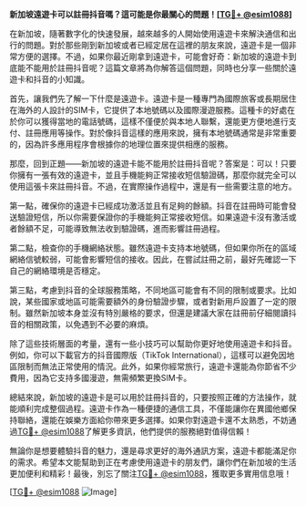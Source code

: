 **新加坡遠遊卡可以註冊抖音嗎？這可能是你最關心的問題！[[TG💪+ @esim1088](https://t.me/s/esim1088)]**

在新加坡，隨著數字化的快速發展，越來越多的人開始使用遠遊卡來解決通信和出行的問題。對於那些剛到新加坡或者已經定居在這裡的朋友來說，遠遊卡是一個非常方便的選擇。不過，如果你最近剛拿到遠遊卡，可能會好奇：新加坡的遠遊卡到底能不能用於註冊抖音呢？這篇文章將為你解答這個問題，同時也分享一些關於遠遊卡和抖音的小知識。

首先，讓我們先了解一下什麼是遠遊卡。遠遊卡是一種專門為國際旅客或長期居住在海外的人設計的SIM卡，它提供了本地號碼以及國際漫遊服務。這種卡的好處在於你可以獲得當地的電話號碼，這樣不僅便於與本地人聯繫，還能更方便地進行支付、註冊應用等操作。對於像抖音這樣的應用來說，擁有本地號碼通常是非常重要的，因為許多應用程序會根據你的地理位置來提供相應的服務。

那麼，回到正題——新加坡的遠遊卡能不能用於註冊抖音呢？答案是：可以！只要你擁有一張有效的遠遊卡，並且手機能夠正常接收短信驗證碼，那麼你就完全可以使用這張卡來註冊抖音。不過，在實際操作過程中，還是有一些需要注意的地方。

第一點，確保你的遠遊卡已經成功激活並且有足夠的餘額。抖音在註冊時可能會發送驗證短信，所以你需要保證你的手機能夠正常接收短信。如果遠遊卡沒有激活或者餘額不足，可能導致無法收到驗證碼，進而影響註冊過程。

第二點，檢查你的手機網絡狀態。雖然遠遊卡支持本地號碼，但如果你所在的區域網絡信號較弱，可能會影響短信的接收。因此，在嘗試註冊之前，最好先確認一下自己的網絡環境是否穩定。

第三點，考慮到抖音的全球服務策略，不同地區可能會有不同的限制或要求。比如說，某些國家或地區可能需要額外的身份驗證步驟，或者對新用戶設置了一定的限制。雖然新加坡本身並沒有特別嚴格的要求，但還是建議大家在註冊前仔細閱讀抖音的相關政策，以免遇到不必要的麻煩。

除了這些技術層面的考量，還有一些小技巧可以幫助你更好地使用遠遊卡和抖音。例如，你可以下載官方的抖音國際版（TikTok International），這樣可以避免因地區限制而無法正常使用的情況。此外，如果你經常旅行，遠遊卡還能為你節省不少費用，因為它支持多國漫遊，無需頻繁更換SIM卡。

總結來說，新加坡的遠遊卡是可以用於註冊抖音的，只要按照正確的方法操作，就能順利完成整個過程。遠遊卡作為一種便捷的通信工具，不僅能讓你在異國他鄉保持聯絡，還能在娛樂方面給你帶來更多選擇。如果你對遠遊卡還不太熟悉，不妨通過[TG💪+ @esim1088](https://t.me/s/esim1088)了解更多資訊，他們提供的服務絕對值得信賴！

無論你是想要體驗抖音的魅力，還是尋求更好的海外通訊方案，遠遊卡都能滿足你的需求。希望本文能幫助到正在考慮使用遠遊卡的朋友們，讓你們在新加坡的生活更加便利和精彩！最後，別忘了關注[TG💪+ @esim1088](https://t.me/s/esim1088)，獲取更多實用信息哦！

[[TG💪+ @esim1088](https://t.me/s/esim1088) ![Image](https://i.postimg.cc/4NQfJmqS/Snipaste-2025-05-13-00-14-12.png)]